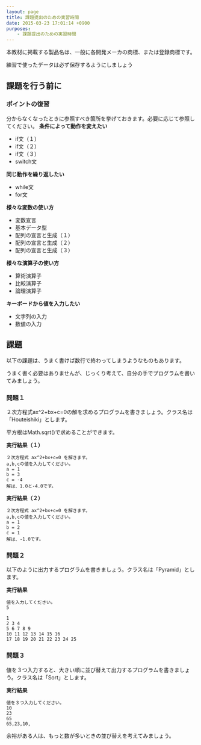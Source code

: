 ```yaml
---
layout: page
title: 課題提出のための実習時間
date: 2015-03-23 17:01:14 +0900
purposes:
    - 課題提出のための実習時間
---
```


本教材に掲載する製品名は、一般に各開発メーカの商標、または登録商標です。

練習で使ったデータは必ず保存するようにしましょう


課題を行う前に
--------------

### ポイントの復習


分からなくなったときに参照すべき箇所を挙げておきます。必要に応じて参照してください。
**条件によって動作を変えたい**

* if文（１）
* if文（２）
* if文（３）
* switch文

**同じ動作を繰り返したい**

* while文
* for文

**様々な変数の使い方**

* 変数宣言
* 基本データ型
* 配列の宣言と生成（１）
* 配列の宣言と生成（２）
* 配列の宣言と生成（３）

**様々な演算子の使い方**

* 算術演算子
* 比較演算子
* 論理演算子

**キーボードから値を入力したい**

* 文字列の入力
* 数値の入力



課題
--------------

以下の課題は、うまく書けば数行で終わってしまうようなものもあります。

うまく書く必要はありませんが、じっくり考えて、自分の手でプログラムを書いてみましょう。

### 問題１


２次方程式ax^2+bx+c=0の解を求めるプログラムを書きましょう。クラス名は「Houteishiki」とします。

平方根はMath.sqrt()で求めることができます。

**実行結果（１）**

~~~~
２次方程式 ax^2+bx+c=0 を解きます。
a,b,cの値を入力してください。
a = 1
b = 3
c = -4
解は、1.0と-4.0です。
~~~~

**実行結果（２）**

~~~~
２次方程式 ax^2+bx+c=0 を解きます。
a,b,cの値を入力してください。
a = 1
b = 2
c = 1
解は、-1.0です。
~~~~

### 問題２


以下のように出力するプログラムを書きましょう。クラス名は「Pyramid」とします。

**実行結果**

~~~~
値を入力してください。
5

1
2 3 4
5 6 7 8 9
10 11 12 13 14 15 16
17 18 19 20 21 22 23 24 25
~~~~

### 問題３


値を３つ入力すると、大きい順に並び替えて出力するプログラムを書きましょう。クラス名は「Sort」とします。

**実行結果**

~~~~
値を３つ入力してください。
10
23
65
65,23,10,
~~~~

余裕がある人は、もっと数が多いときの並び替えを考えてみましょう。
